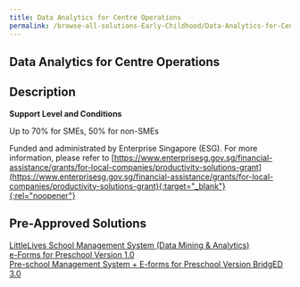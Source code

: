 ```yaml
---
title: Data Analytics for Centre Operations
permalink: /browse-all-solutions-Early-Childhood/Data-Analytics-for-Centre-Operations
---
```


## Data Analytics for Centre Operations
## Description

**Support Level and Conditions**

Up to 70% for SMEs, 50% for non-SMEs

Funded and administrated by Enterprise Singapore (ESG). For more information, please refer to
[https://www.enterprisesg.gov.sg/financial-assistance/grants/for-local-companies/productivity-solutions-grant](https://www.enterprisesg.gov.sg/financial-assistance/grants/for-local-companies/productivity-solutions-grant){:target="_blank"}{:rel="noopener"}

## Pre-Approved Solutions

<a href='/productivity-solutions-grant/solutionrepo/solution2637' target='_blank'>LittleLives School Management System (Data Mining & Analytics)</a><br>
<a href='/productivity-solutions-grant/solutionrepo/solution2682' target='_blank'>e-Forms for Preschool Version 1.0</a><br>
<a href='/productivity-solutions-grant/solutionrepo/solution2683' target='_blank'>Pre-school Management System + E-forms for Preschool Version BridgED 3.0</a><br>
